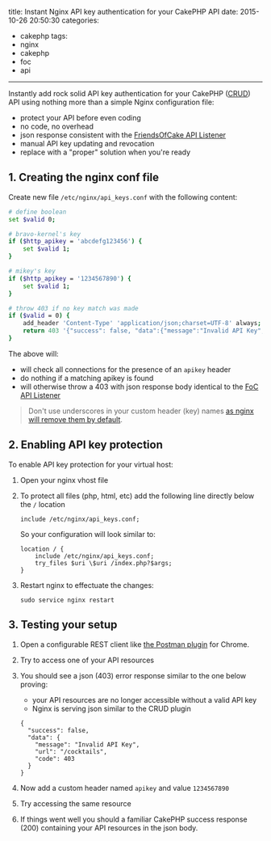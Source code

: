 title: Instant Nginx API key authentication for your CakePHP API
date: 2015-10-26 20:50:30
categories:
  - cakephp
tags:
  - nginx
  - cakephp
  - foc
  - api
---
Instantly add rock solid API key authentication for your CakePHP
([CRUD](https://github.com/FriendsOfCake/crud)) API using
nothing more than a simple Nginx configuration file:

- protect your API before even coding
- no code, no overhead
- json response consistent with the [FriendsOfCake API Listener](http://crud.readthedocs.org/en/latest/listeners/api.html#id1)
- manual API key updating and revocation
- replace with a "proper" solution when you're ready

## 1. Creating the nginx conf file

Create new file `/etc/nginx/api_keys.conf` with the following content:

```bash
# define boolean
set $valid 0;

# bravo-kernel's key
if ($http_apikey = 'abcdefg123456') {
    set $valid 1;
}

# mikey's key
if ($http_apikey = '1234567890') {
    set $valid 1;
}

# throw 403 if no key match was made
if ($valid = 0) {
    add_header 'Content-Type' 'application/json;charset=UTF-8' always;
    return 403 '{"success": false, "data":{"message":"Invalid API Key", "url": "$request_uri", "code":403}}';
}
```

The above will:
- will check all connections for the presence of an `apikey` header
- do nothing if a matching apikey is found
- will otherwise throw a 403 with json response body identical to
the [FoC API Listener](http://crud.readthedocs.org/en/latest/listeners/api.html#id1)

> Don't use underscores in your custom header (key) names [as nginx
> will remove them by default](http://stackoverflow.com/questions/22856136/why-underscores-are-forbidden-in-http-header-names).

## 2. Enabling API key protection

To enable API key protection for your virtual host:

1. Open your nginx vhost file

2. To protect all files (php, html, etc) add the following line directly below the `/` location

    ```
    include /etc/nginx/api_keys.conf;
    ```

    So your configuration will look similar to:

    ```nginx
    location / {
        include /etc/nginx/api_keys.conf;        
        try_files $uri \$uri /index.php?$args;
    }
    ```

4. Restart nginx to effectuate the changes:

    ```
    sudo service nginx restart
    ```

## 3. Testing your setup

1. Open a configurable REST client like [the Postman plugin](https://www.getpostman.com/) for Chrome.

2. Try to access one of your API resources

3. You should see a json (403) error response similar to the one below proving:

    - your API resources are no longer accessible without a valid API key
    - Nginx is serving json similar to the CRUD plugin

    ```
    {
      "success": false,
      "data": {
        "message": "Invalid API Key",
        "url": "/cocktails",
        "code": 403
      }
    }
    ```

4. Now add a custom header named `apikey` and value `1234567890`

5. Try accessing the same resource

6. If things went well you should a familiar CakePHP success response (200)
containing your API resources in the json body.
